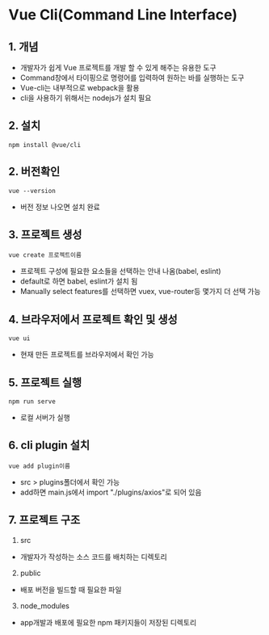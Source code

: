 # Vue Cli(Command Line Interface)
## 1. 개념
* 개발자가 쉽게 Vue 프로젝트를 개발 할 수 있게 해주는 유용한 도구
* Command창에서 타이핑으로 명령어를 입력하여 원하는 바를 실행하는 도구
* Vue-cli는 내부적으로 webpack을 활용
* cli을 사용하기 위해서는 nodejs가 설치 필요

## 2. 설치
```
npm install @vue/cli
```
## 2. 버전확인
```
vue --version
```
* 버전 정보 나오면 설치 완료

## 3. 프로젝트 생성
```
vue create 프로젝트이름
```
* 프로젝트 구성에 필요한 요소들을 선택하는 안내 나옴(babel, eslint)
* default로 하면 babel, eslint가 설치 됨
* Manually select features를 선택하면 vuex, vue-router등 몇가지 더 선택 가능

## 4. 브라우저에서 프로젝트 확인 및 생성
```
vue ui
```
* 현재 만든 프로젝트를 브라우저에서 확인 가능

## 5. 프로젝트 실행
```
npm run serve
```
* 로컬 서버가 실행

## 6. cli plugin 설치
```
vue add plugin이름
```
* src > plugins폴더에서 확인 가능
* add하면 main.js에서 import "./plugins/axios"로 되어 있음

## 7. 프로젝트 구조
1. src
* 개발자가 작성하는 소스 코드를 배치하는 디렉토리

2. public
* 배포 버전을 빌드할 때 필요한 파일

3. node_modules
* app개발과 배포에 필요한 npm 패키지들이 저장된 디렉토리
